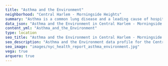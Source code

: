 ```yaml
---
title: "Asthma and the Environment"
neighborhood: "Central Harlem - Morningside Heights"
summary: "Asthma is a common lung disease and a leading cause of hospitalizations for children under 15 years old. This report provides a summary of asthma indicators by neighborhood. It also describes housing and neighborhood characteristics that can make asthma worse."
data_json: "Asthma and the Environment in Central Harlem - Morningside Heights"
content_yml: "Asthma_and_the_Environment"
type: location
seo_title: "Asthma and the Environment in Central Harlem - Morningside Heights"
seo_description: "Asthma and the Environment data profile for the Central Harlem - Morningside Heights neighborhood of NYC."
seo_image: "images/nyc_health_report_asthma_environment.jpg"
vega: true
arquero: true
---
```

